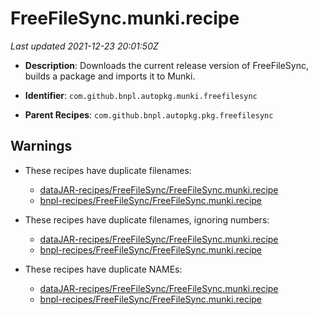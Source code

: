 # FreeFileSync.munki.recipe

_Last updated 2021-12-23 20:01:50Z_

- **Description**: Downloads the current release version of FreeFileSync, builds a package and imports it to Munki.

- **Identifier**: `com.github.bnpl.autopkg.munki.freefilesync`

- **Parent Recipes**: `com.github.bnpl.autopkg.pkg.freefilesync`


## Warnings

- These recipes have duplicate filenames:
    - [dataJAR-recipes/FreeFileSync/FreeFileSync.munki.recipe](/autopkg-dupe-tracker/dataJAR-recipes/FreeFileSync/FreeFileSync.munki.recipe)
    - [bnpl-recipes/FreeFileSync/FreeFileSync.munki.recipe](/autopkg-dupe-tracker/bnpl-recipes/FreeFileSync/FreeFileSync.munki.recipe)

- These recipes have duplicate filenames, ignoring numbers:
    - [dataJAR-recipes/FreeFileSync/FreeFileSync.munki.recipe](/autopkg-dupe-tracker/dataJAR-recipes/FreeFileSync/FreeFileSync.munki.recipe)
    - [bnpl-recipes/FreeFileSync/FreeFileSync.munki.recipe](/autopkg-dupe-tracker/bnpl-recipes/FreeFileSync/FreeFileSync.munki.recipe)

- These recipes have duplicate NAMEs:
    - [dataJAR-recipes/FreeFileSync/FreeFileSync.munki.recipe](/autopkg-dupe-tracker/dataJAR-recipes/FreeFileSync/FreeFileSync.munki.recipe)
    - [bnpl-recipes/FreeFileSync/FreeFileSync.munki.recipe](/autopkg-dupe-tracker/bnpl-recipes/FreeFileSync/FreeFileSync.munki.recipe)